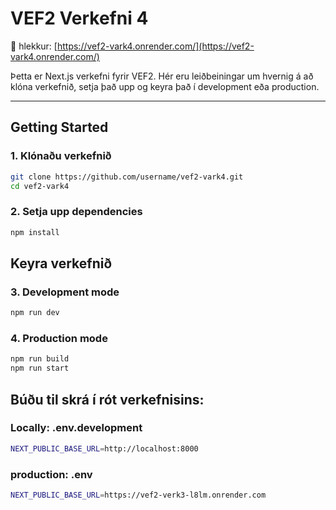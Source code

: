 # VEF2 Verkefni 4

📎 hlekkur: [https://vef2-vark4.onrender.com/](https://vef2-vark4.onrender.com/)

Þetta er Next.js verkefni fyrir VEF2. Hér eru leiðbeiningar um hvernig á að klóna verkefnið, setja það upp og keyra það í development eða production.

---

## Getting Started

### 1. Klónaðu verkefnið

```bash
git clone https://github.com/username/vef2-vark4.git
cd vef2-vark4
```

### 2. Setja upp dependencies
```bash
npm install
```

## Keyra verkefnið

### 3. Development mode
```bash
npm run dev
```

### 4. Production mode
```bash
npm run build
npm run start
```

## Búðu til skrá í rót verkefnisins:

### Locally: .env.development
```bash
NEXT_PUBLIC_BASE_URL=http://localhost:8000
```

### production: .env
```bash
NEXT_PUBLIC_BASE_URL=https://vef2-verk3-l8lm.onrender.com
```